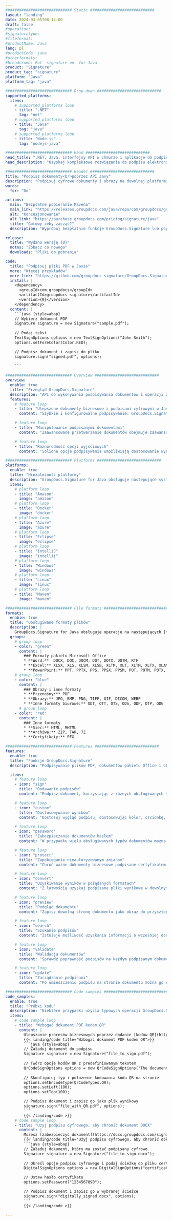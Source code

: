 ```yaml
---
############################# Static ############################
layout: "landing"
date: 2024-03-05T08:14:00
draft: false
#operation: 
#signaturetype: 
#fileformat: 
#productName: Java
lang: pl
#productCode: java
#otherformats: 
#breadcrumb: Put  signature on  for Java
product: "Signature"
product_tag: "signature"
platform: "Java"
platform_tag: "java"

############################# Drop-down ############################
supported_platforms:
  items:
    # supported_platforms loop
    - title: ".NET"
      tag: "net"
    # supported_platforms loop
    - title: "Java"
      tag: "java"
    # supported_platforms loop
    - title: "Node.js"
      tag: "nodejs-java"

############################# Head ############################
head_title: ".NET, Java, interfejsy API w chmurze i aplikacje do podpisywania dokumentów online"
head_description: "Uzyskaj kompleksowe rozwiązanie do podpisu elektronicznego dokumentów dla aplikacji .NET, Java i opartych na chmurze. Podpisuj online popularne formaty dokumentów za pomocą prostej funkcji przeciągania i upuszczania"

############################# Header ############################
title: "Podpisz dokumenty<br>poprzez API Javy"
description: "Podpisuj cyfrowe dokumenty i obrazy na dowolnej platformie, korzystając z naszych elastycznych interfejsów API i rozwiązań opartych na aplikacjach dla programistów i użytkowników końcowych."
words:
  for: "Do"

actions:
  main: "Bezpłatne pobieranie Mavena"
  main_link: "https://releases.groupdocs.com/java/repo/com/groupdocs/groupdocs-signature/"
  alt: "Koncesjonowanie"
  alt_link: "https://purchase.groupdocs.com/pricing/signature/java"
  title: "Gotowy żeby zacząć?"
  description: "Wypróbuj bezpłatnie funkcje GroupDocs.Signature lub poproś o licencję"

release:
  title: "Wydano wersję {0}"
  notes: "Zobacz co nowego"
  downloads: "Pliki do pobrania"

code:
  title: "Podpisuj pliki PDF w Javie"
  more: "Więcej przykładów"
  more_link: "https://github.com/groupdocs-signature/GroupDocs.Signature-for-Java"
  install: |
    <dependency>
      <groupId>com.groupdocs</groupId>
      <artifactId>groupdocs-signature</artifactId>
      <version>{0}</version>
    </dependency>
  content: |
    ```java {style=abap}  
    // Wybierz dokument PDF
    Signature signature = new Signature("sample.pdf");
    
    // Podaj tekst
    TextSignOptions options = new TextSignOptions("John Smith");
    options.setForeColor(Color.RED);

    // Podpisz dokument i zapisz do pliku
    signature.sign("signed.pdf", options);
    
    ```

############################# Overview ############################
overview:
  enable: true
  title: "Przegląd GroupDocs.Signature"
  description: "API do wykonywania podpisywania dokumentów i operacji z tym związanych w aplikacjach Java"
  features:
    # feature loop
    - title: "Ulepszone dokumenty biznesowe z podpisami cyfrowymi w Javie"
      content: "Szybkie i konfigurowalne podpisywanie: GroupDocs.Signature for Java oferuje szeroką gamę opcji podpisu cyfrowego dla plików PDF, obrazów i dokumentów pakietu Office. Możesz używać tekstu, kodów kreskowych, kodów QR, certyfikatów cyfrowych, zdjęć lub ukrytych metadanych. Przetwarzanie dokumentów jest szybkie i wydajne."

    # feature loop
    - title: "Manipulowanie podpisanymi dokumentami"
      content: "Zaawansowane przetwarzanie dokumentów obejmuje zaawansowane operacje na podpisanych dokumentach za pomocą GroupDocs.Signature for Java. Możesz wyszukiwać i weryfikować podpisy dodane do dokumentów biznesowych, korzystając z różnych przydatnych kryteriów. Dodatkowo możesz uzyskać dostęp do szczegółowych informacji o dokumencie lub uzyskać podgląd jego stron."

    # feature loop
    - title: "Różnorodność opcji wyjściowych"
      content: "Solidne opcje podpisywania umożliwiają dostosowanie wyników dokumentów podpisanych za pomocą GroupDocs.Signature for Java. Możesz precyzyjnie umieścić dowolny podpis na dowolnej stronie dokumentu i skonfigurować jego wygląd na różne sposoby. Interfejs Java API obsługuje zapisywanie podpisanych dokumentów biznesowych w wielu obsługiwanych formatach i udostępnia opcje zabezpieczania ich hasłami."

############################# Platforms ############################
platforms:
  enable: true
  title: "Niezależność platformy"
  description: "GroupDocs.Signature for Java obsługuje następujące systemy operacyjne, struktury i menedżery pakietów"
  items:
    # platform loop
    - title: "Amazon"
      image: "amazon"
    # platform loop
    - title: "Docker"
      image: "docker"
    # platform loop
    - title: "Azure"
      image: "azure"
    # platform loop
    - title: "Eclipse"
      image: "eclipse"
    # platform loop
    - title: "IntelliJ"
      image: "intellij"
    # platform loop
    - title: "Windows"
      image: "windows"
    # platform loop
    - title: "Linux"
      image: "linux"
    # platform loop
    - title: "Maven"
      image: "maven"

############################# File formats ############################
formats:
  enable: true
  title: "Obsługiwane formaty plików"
  description: |
    GroupDocs.Signature for Java obsługuje operacje na następujących [formatach plików](https://docs.groupdocs.com/signature/java/supported-document-formats/).
  groups:
    # group loop
    - color: "green"
      content: |
        ### Formaty pakietu Microsoft Office
        * **Word:**  DOCX, DOC, DOCM, DOT, DOTX, DOTM, RTF
        * **Excel:** XLSX, XLS, XLSM, XLSB, XLTM, XLT, XLTM, XLTX, XLAM, SXC, SpreadsheetML
        * **PowerPoint:** PPT, PPTX, PPS, PPSX, PPSM, POT, POTM, POTX, PPTM
    # group loop
    - color: "blue"
      content: |
        ### Obrazy i inne formaty
        * **Przenośny:** PDF
        * **Obrazy:** JPG, BMP, PNG, TIFF, GIF, DICOM, WEBP
        * **Inne formaty biurowe:** ODT, OTT, OTS, ODS, ODP, OTP, ODG
      # group loop
    - color: "red"
      content: |
        ### Inne formaty
        * **Sieć:** HTML, MHTML
        * **Archiwa:** ZIP, TAR, 7Z
        * **Certyfikaty:** PFX

############################# Features ############################
features:
  enable: true
  title: "Funkcje GroupDocs.Signature"
  description: "Podpisywanie plików PDF, dokumentów pakietu Office i obrazów za pomocą podpisów cyfrowych"

  items:
    # feature loop
    - icon: "sign"
      title: "Dodawanie podpisów"
      content: "Podpisz dokument, korzystając z różnych obsługiwanych typów podpisów, umieszczając podpis cyfrowy dokładnie w dowolnym miejscu na dowolnej stronie."

    # feature loop
    - icon: "custom"
      title: "Dostosowywanie wyników"
      content: "Dostosuj wygląd podpisu, dostosowując kolor, czcionkę, obramowanie, obrót i inne funkcje, aby osiągnąć pożądany rezultat."

    # feature loop
    - icon: "password"
      title: "Zabezpieczanie dokumentów hasłem"
      content: "W przypadku wielu obsługiwanych typów dokumentów można chronić podpisany dokument hasłem."

    # feature loop
    - icon: "protect"
      title: "Zapobieganie nieautoryzowanym zmianom"
      content: "Chroń ważne dokumenty biznesowe podpisane certyfikatem cyfrowym przed nieautoryzowanymi modyfikacjami."

    # feature loop
    - icon: "convert"
      title: "Uzyskiwanie wyników w pożądanych formatach"
      content: "Z łatwością uzyskaj podpisane pliki wynikowe w dowolnym obsługiwanym formacie. Możesz także bez wysiłku konwertować dokumenty MS Word do formatu PDF."

    # feature loop
    - icon: "preview"
      title: "Podgląd dokumentu"
      content: "Zapisz dowolną stronę dokumentu jako obraz do przyszłego przetwarzania."

    # feature loop
    - icon: "search"
      title: "Szukanie podpisów"
      content: "Istnieje możliwość uzyskania informacji o wcześniej dodanych podpisach w konkretnych dokumentach."

    # feature loop
    - icon: "validate"
      title: "Walidacja dokumentów"
      content: "Sprawdź poprawność podpisów na każdym podpisanym dokumencie."

    # feature loop
    - icon: "update"
      title: "Zarządzanie podpisami"
      content: "Po umieszczeniu podpisu na stronie dokumentu można go usunąć, przenieść lub zaktualizować w razie potrzeby."

############################# Code samples ############################
code_samples:
  enable: true
  title: "Próbki kodu"
  description: "Niektóre przypadki użycia typowych operacji GroupDocs.Signature for Java"
  items:
    # code sample loop
    - title: "Wzbogać dokument PDF kodem QR"
      content: |
        Ulepszanie procesów biznesowych poprzez dodanie [kodów QR](https://docs.groupdocs.com/signature/java/esign-document-with-qr-code-signature/) do określonych stron dokumentów PDF może być cenne. Poniżej znajduje się przykład dodania kodu QR za pomocą GroupDocs.Signature for Java.
        {{< landing/code title="Wzbogać dokument PDF kodem QR">}}
        ```java {style=abap}
        // Załaduj dokument do podpisu
        Signature signature = new Signature("file_to_sign.pdf");
        
        // Twórz opcje kodów QR z predefiniowanym tekstem
        QrCodeSignOptions options = new QrCodeSignOptions("The document is approved by John Smith");
        
        // Skonfiguruj typ i położenie kodowania kodu QR na stronie
        options.setEncodeType(QrCodeTypes.QR);
        options.setLeft(100);
        options.setTop(100);

        // Podpisz dokument i zapisz go jako plik wynikowy
        signature.sign("file_with_QR.pdf", options);
        ```
        {{< /landing/code >}}
    # code sample loop
    - title: "Użyj podpisu cyfrowego, aby chronić dokument DOCX"
      content: |
        Możesz [zabezpieczyć dokument](https://docs.groupdocs.com/signature/java/esign-document-with-digital-signature/), używając podpisów osobistych lub firmowych przechowywanych jako certyfikaty cyfrowe. Dokumentów zabezpieczonych certyfikatem nie można zmieniać bez unieważnienia podpisu.
        {{< landing/code title="Użyj podpisu cyfrowego, aby chronić dokument DOCX">}}
        ```java {style=abap}   
        // Załaduj dokument, który ma zostać podpisany cyfrowo
        Signature signature = new Signature("file_to_sign.docx");
        
        // Określ opcje podpisu cyfrowego i podaj ścieżkę do pliku certyfikatu
        DigitalSignOptions options = new DigitalSignOptions("certificate.pfx");

        // Ustaw hasło certyfikatu
        options.setPassword("1234567890");

        // Podpisz dokument i zapisz go w wybranej ścieżce
        signature.sign("digitally_signed.docx", options);
        ```
        {{< /landing/code >}}

---
```

